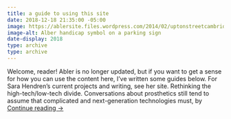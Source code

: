 ```yaml
---
title: a guide to using this site
date: 2018-12-18 21:35:00 -05:00
image: https://ablersite.files.wordpress.com/2014/02/uptonstreetcambridgeclosewe.jpg
image-alt: Alber handicap symbol on a parking sign
date-display: 2018
type: archive
type: archive
---
```


Welcome, reader! Abler is no longer updated, but if you want to get a sense for how you can use the content here, I’ve written some guides below. For Sara Hendren’s current projects and writing, see her site. Rethinking the high-tech/low-tech divide. Conversations about prosthetics still tend to assume that complicated and next-generation technologies must, by [Continue reading →](https://ablersite.org/2018/10/21/a-guide-to-using-this-site/)